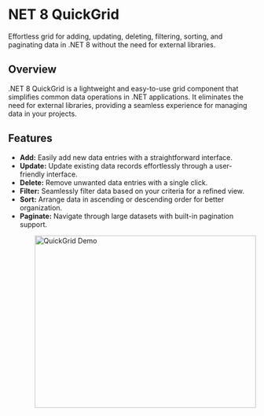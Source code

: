 # NET 8 QuickGrid

Effortless grid for adding, updating, deleting, filtering, sorting, and paginating data in .NET 8 without the need for external libraries.

## Overview

.NET 8 QuickGrid is a lightweight and easy-to-use grid component that simplifies common data operations in .NET applications. It eliminates the need for external libraries, providing a seamless experience for managing data in your projects.

## Features

- **Add:** Easily add new data entries with a straightforward interface.
- **Update:** Update existing data records effortlessly through a user-friendly interface.
- **Delete:** Remove unwanted data entries with a single click.
- **Filter:** Seamlessly filter data based on your criteria for a refined view.
- **Sort:** Arrange data in ascending or descending order for better organization.
- **Paginate:** Navigate through large datasets with built-in pagination support.

<img align="right" alt="QuickGrid Demo" height="350" width="450" src="https://cdn.leonardo.ai/users/09cfdda0-423e-4b3a-be69-30588fdb27d2/generations/cfeefba3-98c8-4f3b-9b61-14d7d596fd9c/Leonardo_Diffusion_XL_Create_a_visually_striking_cover_image_f_2.jpg" />
